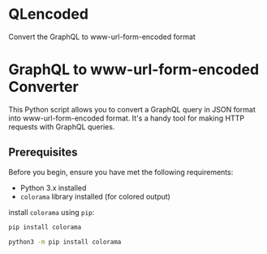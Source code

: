 # QLencoded
Convert the GraphQL to www-url-form-encoded format

# GraphQL to www-url-form-encoded Converter

This Python script allows you to convert a GraphQL query in JSON format into www-url-form-encoded format. It's a handy tool for making HTTP requests with GraphQL queries.

## Prerequisites

Before you begin, ensure you have met the following requirements:

- Python 3.x installed
- `colorama` library installed (for colored output)

install `colorama` using `pip`:

```bash
pip install colorama
```
```bash
python3 -m pip install colorama
